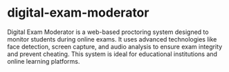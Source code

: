 # digital-exam-moderator
Digital Exam Moderator is a web-based proctoring system designed to monitor students during online exams.  It uses advanced technologies like face detection, screen capture, and audio analysis to ensure exam integrity  and prevent cheating. This system is ideal for educational institutions and online learning platforms.
